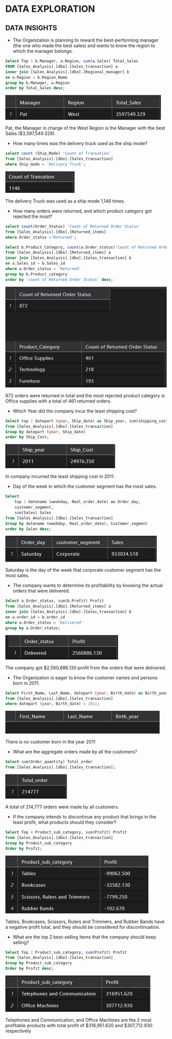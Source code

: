 # DATA EXPLORATION
## DATA INSIGHTS 


- The Organization is planning to reward the best-performing manager (the one who made the best sales) and wants to know the region to which the manager belongs.
```sql
Select Top 1 b.Manager, a.Region, sum(a.Sales) Total_Sales
FROM [Sales_Analysis].[dbo].[Sales_transaction] a
inner join [Sales_Analysis].[dbo].[Regional_manager] b
on a.Region = b.Region_Name
group by b.Manager, a.Region
order by Total_Sales desc;
```
![alt text](images/1.jpg)

Pat, the Manager in charge of the West Region is the Manager with the best Sales ($3,597,549.329).


- How many times was the delivery truck used as the ship mode?
```sql
select count (Ship_Mode) 'Count of Transation'
from [Sales_Analysis].[dbo].[Sales_transaction]
where Ship_mode = 'Delivery Truck';
```
![alt text](images/2.jpg)

The delivery Truck was used as a ship mode 1,146 times.


- How many orders were returned, and which product category got rejected the most?
```sql
select count(Order_Status) 'Count of Returned Order Status'
from [Sales_Analysis].[dbo].[Returned_items]
where Order_status ='Returned';
```
```sql
Select b.Product_Category, count(a.Order_status)'Count of Returned Order Status'
from [Sales_Analysis].[dbo].[Returned_items] a
inner join [Sales_Analysis].[dbo].[Sales_transaction] b
on a.Sales_id = b.Sales_id
where a.Order_status = 'Returned'
group by b.Product_category
order by 'count of Returned Order Status' desc;
```
![alt text](images/3.jpg)

872 orders were returned in total and the most rejected product category is Office supplies with a total of 461 returned orders.


- Which Year did the company incur the least shipping cost?
```sql
Select top 1 datepart (year, Ship_date) as Ship_year, sum(shipping_cost) Ship_Cost
from [Sales_Analysis].[dbo].[Sales_transaction]
Group by datepart (year, Ship_date)
order by Ship_Cost;
```
![alt text](images/5.jpg)

In company incurred the least shipping cost in 2011.


- Day of the week in which the customer segment has the most sales.
```SQL
Select 
	top 1 datename (weekday, Real_order_date) as Order_day, 
	customer_segment, 
	sum(Sales) Sales
from [Sales_Analysis].[dbo].[Sales_transaction]
Group by datename (weekday, Real_order_date), Customer_segment
order by Sales desc;
```
![alt text](images/6.jpg)

Saturday is the day of the week that corporate customer segment has the most sales.


- The company wants to determine its profitability by knowing the actual orders that were delivered.
```SQL
Select a.Order_status, sum(b.Profit) Profit
from [Sales_Analysis].[dbo].[Returned_items] a
inner join [Sales_Analysis].[dbo].[Sales_transaction] b
on a.order_id = b.order_id
where a.Order_status = 'Delivered'
group by a.Order_status;
```
![alt text](images/7.jpg)

The company got $2,560,886.130 profit from the orders that were delivered.


- The Organization is eager to know the customer names and persons born in 2011.
```SQL
Select First_Name, Last_Name, datepart (year, Birth_date) as Birth_year
from [Sales_Analysis].[dbo].[Sales_transaction]
where datepart (year, Birth_date) = 2011;
```
![alt text](images/8.jpg)

There is no customer born in the year 2011


- What are the aggregate orders made by all the customers?
```SQL
Select sum(Order_quantity) Total_order
from [Sales_Analysis].[dbo].[Sales_transaction];
```
![alt text](images/9.jpg)

A total of 214,777 orders were made by all customers.


- If the company intends to discontinue any product that brings in the least profit, what products should they consider?
```SQL
Select Top 4 Product_sub_category, sum(Profit) Profit
from [Sales_Analysis].[dbo].[Sales_transaction]
Group by Product_sub_category
Order by Profit;
```
![alt text](images/10.jpg)

Tables, Bookcases, Scissors, Rulers and Trimmers, and Rubber Bands have a negative profit total, and they should be considered for discontinuation.


- What are the top 2 best-selling items that the company should keep selling?
```SQL
Select Top 2 Product_sub_category, sum(Profit) Profit
from [Sales_Analysis].[dbo].[Sales_transaction]
Group by Product_sub_category
Order by Profit desc;
```
![alt text](images/11.jpg)

Telephones and Communication, and Office Machines are the 2 most profitable products with total profit of $316,951.620 and $307,712.930 respectively